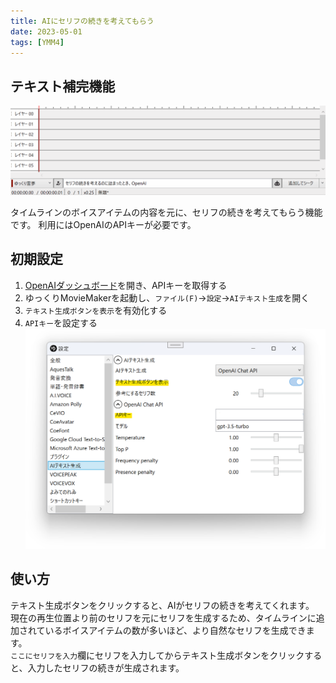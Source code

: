 ```yaml
---
title: AIにセリフの続きを考えてもらう
date: 2023-05-01
tags: [YMM4]
---
```

## テキスト補完機能
![動画](TextCompletion.gif)

タイムラインのボイスアイテムの内容を元に、セリフの続きを考えてもらう機能です。
利用にはOpenAIのAPIキーが必要です。

## 初期設定
1. [OpenAIダッシュボード](https://platform.openai.com/overview)を開き、APIキーを取得する
1. ゆっくりMovieMakerを起動し、`ファイル(F)`→`設定`→`AIテキスト生成`を開く
1. `テキスト生成ボタンを表示`を有効化する
1. `APIキー`を設定する
![スクリーンショット](TextCompletion_2202.png)

## 使い方
テキスト生成ボタンをクリックすると、AIがセリフの続きを考えてくれます。  
現在の再生位置より前のセリフを元にセリフを生成するため、タイムラインに追加されているボイスアイテムの数が多いほど、より自然なセリフを生成できます。  
`ここにセリフを入力`欄にセリフを入力してからテキスト生成ボタンをクリックすると、入力したセリフの続きが生成されます。